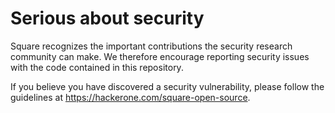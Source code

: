 Serious about security
======================

Square recognizes the important contributions the security research community
can make. We therefore encourage reporting security issues with the code
contained in this repository.

If you believe you have discovered a security vulnerability, please follow the
guidelines at <https://hackerone.com/square-open-source>.


